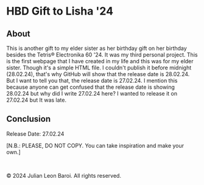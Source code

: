# HBD Gift to Lisha '24
<p>
  <h2> About </h2>
  This is another gift to my elder sister as her birthday gift on her birthday besides the Tetris® Electronika 60 '24. It was my third personal project. This is the first webpage that I 
  have created in my life and this was for my elder sister. Though it's a simple HTML file. I couldn't publish it before midnight (28.02.24), that's why GitHub will show that the release 
  date is 28.02.24. But I want to tell you that, the release date is 27.02.24. I mention this because anyone can get confused that the release date is showing 28.02.24 but why did I write 
  27.02.24 here? I wanted to release it on 27.02.24 but It was late.
</p>
<p>
  <h2> Conclusion </h2>
  Release Date: 27.02.24
</p>
<p>
  [N.B.: PLEASE, DO NOT COPY. You can take inspiration and make your own.]
</p>   
<br>
<p>
  © 2024 Julian Leon Baroi. All rights reserved.
</p>

